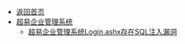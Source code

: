 - [返回首页](/)
- [超易企业管理系统](超易企业管理系统/)
  - [超易企业管理系统Login.ashx存在SQL注入漏洞](超易企业管理系统/超易企业管理系统Login.ashx存在SQL注入漏洞.md)
